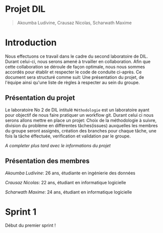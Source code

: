 # Projet DIL

> Akoumba Ludivine, Crausaz Nicolas, Scharwath Maxime

# Introduction

Nous effectuons ce travail dans le cadre du second laboratoire de DIL. Durant celui-ci, nous serons amené à trvailler en collaboration. Afin que cette collaboration se déroule de façon optimale, nous nous sommes accordés pour établir et respecter le code de conduite ci-après. Ce document sera structuré comme suit: Une présentation du projet, de l'équipe ainsi qu'une liste de règles à respecter au sein du groupe.


## Présentation du projet

Le laboratoire No 2 de DIL intitulé `Méthodologie` est un laboratoire ayant pour objectif de nous faire pratiquer un workflow git. Durant celui ci nous serons allons mettre en place un projet: Choix de la méthodologie à suivre, division du problème en différentes tâches(issues) auxquelles les membres du groupe seront assignés, création des branches pour chaque tâche, une fois la tâche éffectuée, verification et validation par le groupe. 

_A completer plus tard avec le informations du projet_


## Présentation des membres

_Akoumba Ludivine_: 26 ans, étudiante en ingénierie des données  

_Crausaz Nicolas_:  22 ans, étudiant en informatique logicielle  

_Scharwath Maxime_: 24 ans, étudiant en informatique logicielle

# Sprint 1

Début du premier sprint !